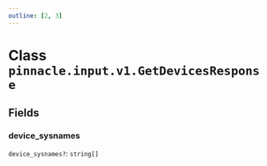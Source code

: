 ```yaml
---
outline: [2, 3]
---
```


# Class `pinnacle.input.v1.GetDevicesResponse`




## Fields

### device_sysnames <Badge type="danger" text="nullable" />

`device_sysnames?`: <code>string[]</code>




